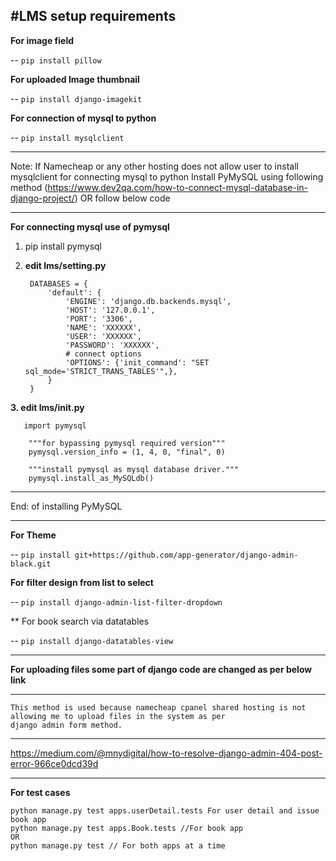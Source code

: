 #LMS setup requirements
-----------------------------------------------------------
**For image field**

-- `pip install pillow`

**For uploaded Image thumbnail**

-- `pip install django-imagekit`

**For connection of mysql to python**

-- `pip install mysqlclient`

------------------------------------------------------------------------------------------------------------------------

Note: If Namecheap or any other hosting does not allow user to install mysqlclient for connecting mysql to python
Install PyMySQL using following method (https://www.dev2qa.com/how-to-connect-mysql-database-in-django-project/)
OR follow below code

-------------------------------------------------------------------------------------------------------------------------
**For connecting mysql use of pymysql**
1. pip install pymysql

2. **edit lms/setting.py**

        DATABASES = {
            'default': {
                'ENGINE': 'django.db.backends.mysql',
                'HOST': '127.0.0.1',
                'PORT': '3306',
                'NAME': 'XXXXXX',
                'USER': 'XXXXXX',
                'PASSWORD': 'XXXXXX',
                # connect options
                'OPTIONS': {'init_command': "SET sql_mode='STRICT_TRANS_TABLES'",},
            }
        }
    
**3. edit lms/__init__.py**

       import pymysql
        
        """for bypassing pymysql required version"""
        pymysql.version_info = (1, 4, 0, "final", 0)
        
        """install pymysql as mysql database driver."""
        pymysql.install_as_MySQLdb()
        
----------------------------------------------------------------------------------------------------------------------
End: of installing PyMySQL

----------------------------------------------------------------------------------------------------------------------

**For Theme**

-- `pip install git+https://github.com/app-generator/django-admin-black.git`

**For filter design from list to select**

-- `pip install django-admin-list-filter-dropdown`

** For book search via datatables

-- `pip install django-datatables-view`

-----------------------------------------------------------------------------------------------------------------------

**For uploading files some part of django code are changed as per below link**

-------------
    This method is used because namecheap cpanel shared hosting is not allowing me to upload files in the system as per
    django admin form method.
-------------
https://medium.com/@mnydigital/how-to-resolve-django-admin-404-post-error-966ce0dcd39d

-----------------------------------------------------------------------
**For test cases** 

    python manage.py test apps.userDetail.tests For user detail and issue book app
    python manage.py test apps.Book.tests //For book app
    OR
    python manage.py test // For both apps at a time
    
        